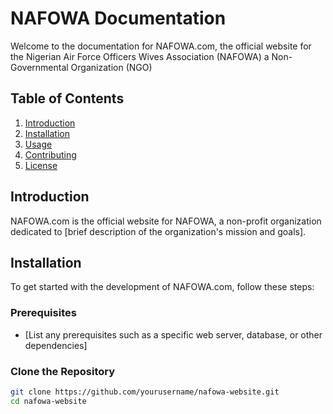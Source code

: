 # NAFOWA Documentation

Welcome to the documentation for NAFOWA.com, the official website for the Nigerian Air Force Officers Wives Association (NAFOWA) a Non-Governmental Organization (NGO)

## Table of Contents

1. [Introduction](#introduction)
2. [Installation](#installation)
3. [Usage](#usage)
4. [Contributing](#contributing)
5. [License](#license)

## Introduction

NAFOWA.com is the official website for NAFOWA, a non-profit organization dedicated to [brief description of the organization's mission and goals].

## Installation

To get started with the development of NAFOWA.com, follow these steps:

### Prerequisites

- [List any prerequisites such as a specific web server, database, or other dependencies]

### Clone the Repository

```bash
git clone https://github.com/yourusername/nafowa-website.git
cd nafowa-website
```

###
